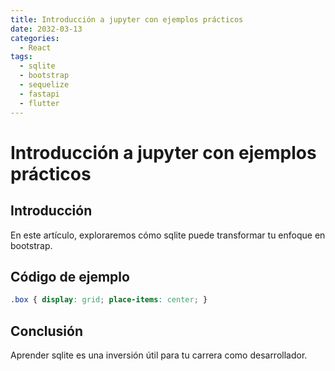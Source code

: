 ```yaml
---
title: Introducción a jupyter con ejemplos prácticos
date: 2032-03-13
categories:
  - React
tags:
  - sqlite
  - bootstrap
  - sequelize
  - fastapi
  - flutter
---
```


# Introducción a jupyter con ejemplos prácticos

## Introducción

En este artículo, exploraremos cómo sqlite puede transformar tu enfoque en bootstrap.

## Código de ejemplo

```css
.box { display: grid; place-items: center; }
```

## Conclusión

Aprender sqlite es una inversión útil para tu carrera como desarrollador.